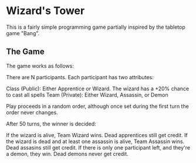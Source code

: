 # Wizard's Tower
This is a fairly simple programming game partially inspired by the tabletop game "Bang".

## The Game
The game works as follows:

There are N participants. Each participant has two attributes:

Class (Public): Either Apprentice or Wizard. The wizard has a +20% chance to cast all spells
Team (Private): Either Wizard, Assassin, or Demon

Play proceeds in a random order, although once set during the first turn the order never changes.

After 50 turns, the winner is decided:

If the wizard is alive, Team Wizard wins. Dead apprentices still get credit.
If the wizard is dead and at least one assassin is alive, Team Assassin wins. Dead assasins still get credit.
If there is only one participant left, and they're a demon, they win. Dead demons never get credit.